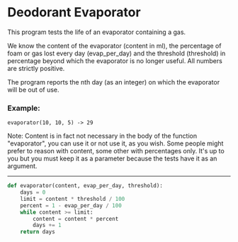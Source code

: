 # Deodorant Evaporator

This program tests the life of an evaporator containing a gas.

We know the content of the evaporator (content in ml), the percentage of foam or gas lost every day (evap_per_day) and the threshold (threshold) in percentage beyond which the evaporator is no longer useful. All numbers are strictly positive.

The program reports the nth day (as an integer) on which the evaporator will be out of use.

### Example:
```
evaporator(10, 10, 5) -> 29
```
Note:
Content is in fact not necessary in the body of the function "evaporator", you can use it or not use it, as you wish. Some people might prefer to reason with content, some other with percentages only. It's up to you but you must keep it as a parameter because the tests have it as an argument.

---

```py
def evaporator(content, evap_per_day, threshold):
    days = 0
    limit = content * threshold / 100
    percent = 1 - evap_per_day / 100
    while content >= limit:
        content = content * percent
        days += 1
    return days
```

